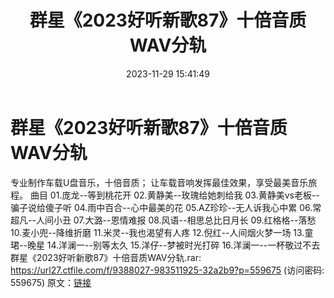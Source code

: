 ﻿---
title: 群星《2023好听新歌87》十倍音质WAV分轨
date: 2023-11-29 15:41:49
categories: WAV车载音乐、镜像
tags: 华语中文
---
# 群星《2023好听新歌87》十倍音质WAV分轨

专业制作车载U盘音乐，十倍音质；
让车载音响发挥最佳效果，享受最美音乐旅程。
曲目
01.庞龙--等到桃花开
02.黄静美--玫瑰给她刺给我
03.黄静美vs老板--骗子说给傻子听
04.雨中百合--心中最美的花
05.AZ珍珍--无人诉我心中累
06.常超凡--人间小丑
07.大潞--恩情难报
08.风语--相思总比日月长
09.红格格--落愁
10.麦小兜--降维折磨
11.米灵--我也渴望有人疼
12.倪红--人间烟火梦一场
13.童珺--晚星
14.洋澜一--别等太久
15.洋仔--梦被时光打碎
16.洋澜一--一杯敬过不去
群星《2023好听新歌87》十倍音质WAV分轨.rar: https://url27.ctfile.com/f/9388027-983511925-32a2b9?p=559675
(访问密码: 559675)
原文：[链接](https://blog.sina.com.cn/s/blog_1647c7e76010313vd.html)